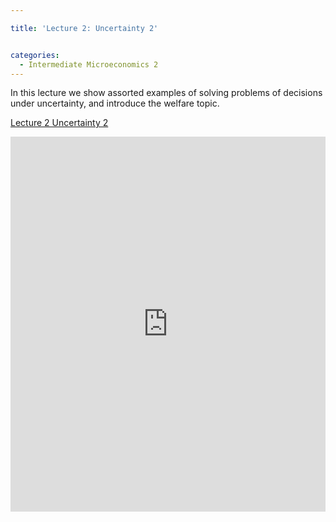 ```yaml
---

title: 'Lecture 2: Uncertainty 2'


categories:
  - Intermediate Microeconomics 2
---
```

In this lecture we show assorted examples of solving problems of decisions under uncertainty, and introduce the welfare topic.  


<a title="View Lecture 2 Uncertainty 2 on Scribd" href="https://www.scribd.com/doc/125515523/Lecture-2-Uncertainty-2" >Lecture 2 Uncertainty 2</a>

<iframe src="https://www.scribd.com/embeds/125515523/content?start_page=1&view_mode=scroll" data-auto-height="false" data-aspect-ratio="undefined" scrolling="no" width="100%" height="600" frameborder="0"></iframe>